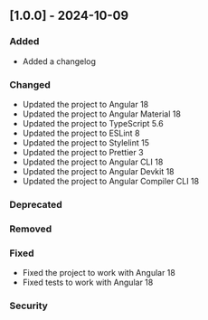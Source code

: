 ## [1.0.0] - 2024-10-09

### Added

- Added a changelog

### Changed

- Updated the project to Angular 18
- Updated the project to Angular Material 18
- Updated the project to TypeScript 5.6
- Updated the project to ESLint 8
- Updated the project to Stylelint 15
- Updated the project to Prettier 3
- Updated the project to Angular CLI 18
- Updated the project to Angular Devkit 18
- Updated the project to Angular Compiler CLI 18

### Deprecated

### Removed

### Fixed

- Fixed the project to work with Angular 18
- Fixed tests to work with Angular 18
### Security



